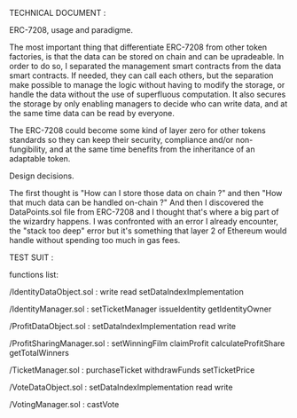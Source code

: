 TECHNICAL DOCUMENT :

ERC-7208, usage and paradigme.

The most important thing that differentiate ERC-7208 from other token factories, is that the data can be stored on chain and can be upradeable. In order to do so, I separated the management smart contracts from the data smart contracts. If needed, they can call each others, but the separation make possible to manage the logic without having to modify the storage, or handle the data without the use of superfluous computation.
It also secures the storage by only enabling managers to decide who can write data, and at the same time data can be read by everyone.

The ERC-7208 could become some kind of layer zero for other tokens standards so they can keep their security, compliance and/or non-fungibility, and at the same time benefits from the inheritance of an adaptable token.

Design decisions.

The first thought is "How can I store those data on chain ?" and then "How that much data can be handled on-chain ?" And then I discovered the DataPoints.sol file from ERC-7208 and I thought that's where a big part of the wizardry happens. I was confronted with an error I already encounter, the "stack too deep" error but it's something that layer 2 of Ethereum would handle without spending too much in gas fees.

TEST SUIT :

functions list:

/IdentityDataObject.sol :
write
read
setDataIndexImplementation

/IdentityManager.sol :
setTicketManager
issueIdentity
getIdentityOwner

/ProfitDataObject.sol :
setDataIndexImplementation
read
write

/ProfitSharingManager.sol :
setWinningFilm
claimProfit
calculateProfitShare
getTotalWinners

/TicketManager.sol :
purchaseTicket
withdrawFunds
setTicketPrice

/VoteDataObject.sol :
setDataIndexImplementation
read
write

/VotingManager.sol  :
castVote

